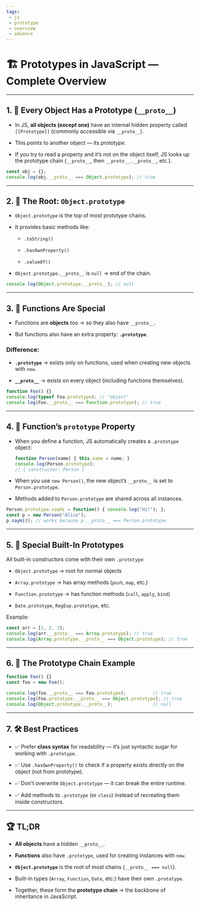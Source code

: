 ```yaml
---
tags: 
 - js
 - prototype
 - overview
 - advance
---
```


# 🏗️ Prototypes in JavaScript — Complete Overview

---

## 1. 🔹 Every Object Has a Prototype (`__proto__`)

- In JS, **all objects (except one)** have an internal hidden property called `[[Prototype]]` (commonly accessible via `__proto__`).
    
- This points to another object — its _prototype_.
    
- If you try to read a property and it’s not on the object itself, JS looks up the prototype chain (`__proto__`, then `__proto__.__proto__`, etc.).
    

```js
const obj = {};
console.log(obj.__proto__ === Object.prototype); // true
```

---

## 2. 🔹 The Root: `Object.prototype`

- `Object.prototype` is the top of most prototype chains.
    
- It provides basic methods like:
    
    - `.toString()`
        
    - `.hasOwnProperty()`
        
    - `.valueOf()`
        
- `Object.prototype.__proto__` is `null` → end of the chain.
    

```js
console.log(Object.prototype.__proto__); // null
```

---

## 3. 🔹 Functions Are Special

- Functions are **objects** too → so they also have `__proto__`.
    
- But functions also have an extra property: **`.prototype`**.
    

### Difference:

- **`.prototype`** → exists only on functions, used when creating new objects with `new`.
    
- **`__proto__`** → exists on every object (including functions themselves).
    

```js
function Foo() {}
console.log(typeof Foo.prototype); // "object"
console.log(Foo.__proto__ === Function.prototype); // true
```

---

## 4. 🔹 Function’s `prototype` Property

- When you define a function, JS automatically creates a `.prototype` object:
    
    ```js
    function Person(name) { this.name = name; }
    console.log(Person.prototype); 
    // { constructor: Person }
    ```
    
- When you use `new Person()`, the new object’s `__proto__` is set to `Person.prototype`.
    
- Methods added to `Person.prototype` are shared across all instances.
    

```js
Person.prototype.sayHi = function() { console.log("Hi!"); };
const p = new Person("Alice");
p.sayHi(); // works because p.__proto__ === Person.prototype
```

---

## 5. 🔹 Special Built-In Prototypes

All built-in constructors come with their own `.prototype`:

- `Object.prototype` → root for normal objects
    
- `Array.prototype` → has array methods (`push`, `map`, etc.)
    
- `Function.prototype` → has function methods (`call`, `apply`, `bind`)
    
- `Date.prototype`, `RegExp.prototype`, etc.
    

Example:

```js
const arr = [1, 2, 3];
console.log(arr.__proto__ === Array.prototype); // true
console.log(Array.prototype.__proto__ === Object.prototype); // true
```

---

## 6. 🔹 The Prototype Chain Example

```js
function Foo() {}
const foo = new Foo();

console.log(foo.__proto__ === Foo.prototype);          // true
console.log(Foo.prototype.__proto__ === Object.prototype); // true
console.log(Object.prototype.__proto__);               // null
```

---

## 7. 🛠️ Best Practices

- ✅ Prefer **class syntax** for readability — it’s just syntactic sugar for working with `.prototype`.
    
- ✅ Use `.hasOwnProperty()` to check if a property exists directly on the object (not from prototype).
    
- ✅ Don’t overwrite `Object.prototype` — it can break the entire runtime.
    
- ✅ Add methods to `.prototype` (or `class`) instead of recreating them inside constructors.
    

---

## 🏆 TL;DR

- **All objects** have a hidden `__proto__`.
    
- **Functions** also have `.prototype`, used for creating instances with `new`.
    
- **`Object.prototype`** is the root of most chains (`__proto__ === null`).
    
- Built-in types (`Array`, `Function`, `Date`, etc.) have their own `.prototype`.
    
- Together, these form the **prototype chain** → the backbone of inheritance in JavaScript.
    